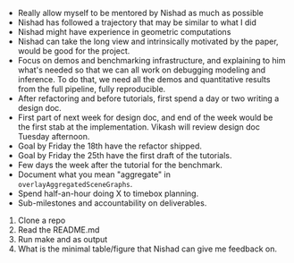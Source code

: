 
* Really allow myself to be mentored by Nishad as much as possible
* Nishad has followed a trajectory that may be similar to what I did
* Nishad might have experience in geometric computations
* Nishad can take the long view and intrinsically motivated by the paper, would
  be good for the project.
* Focus on demos and benchmarking infrastructure, and explaining to him what's
  needed so that we can all work on debugging modeling and inference. To do
  that, we need all the demos and quantitative results from the full pipeline,
  fully reproducible.
* After refactoring and before tutorials, first spend a day or two writing a
  design doc.
* First part of next week for design doc, and end of the week would be the
  first stab at the implementation. Vikash will review design doc Tuesday
  afternoon.
* Goal by Friday the 18th have the refactor shipped.
* Goal by Friday the 25th have the first draft of the tutorials.
* Few days the week after the tutorial for the benchmark.
* Document what you mean "aggregate" in `overlayAggregatedSceneGraphs`.
* Spend half-an-hour doing X to timebox planning.
* Sub-milestones and accountability on deliverables.


1. Clone a repo
2. Read the README.md
3. Run make and as output
4. What is the minimal table/figure that Nishad can give me feedback on.
